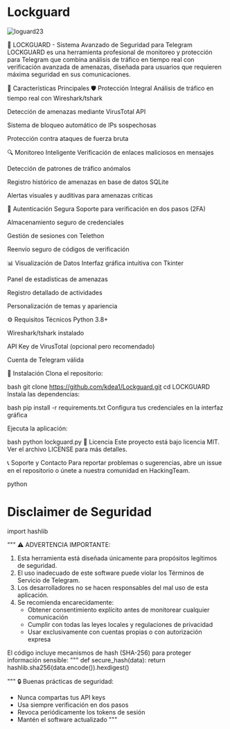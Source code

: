 # Lockguard

![loguard23](https://github.com/user-attachments/assets/906527d2-46d7-4dce-8de8-2c5bf7921e5d)


🔐 LOCKGUARD - Sistema Avanzado de Seguridad para Telegram
LOCKGUARD es una herramienta profesional de monitoreo y protección para Telegram que combina análisis de tráfico en tiempo real con verificación avanzada de amenazas, diseñada para usuarios que requieren máxima seguridad en sus comunicaciones.

🌟 Características Principales
🛡️ Protección Integral
Análisis de tráfico en tiempo real con Wireshark/tshark

Detección de amenazas mediante VirusTotal API

Sistema de bloqueo automático de IPs sospechosas

Protección contra ataques de fuerza bruta

🔍 Monitoreo Inteligente
Verificación de enlaces maliciosos en mensajes

Detección de patrones de tráfico anómalos

Registro histórico de amenazas en base de datos SQLite

Alertas visuales y auditivas para amenazas críticas

🔐 Autenticación Segura
Soporte para verificación en dos pasos (2FA)

Almacenamiento seguro de credenciales

Gestión de sesiones con Telethon

Reenvío seguro de códigos de verificación

📊 Visualización de Datos
Interfaz gráfica intuitiva con Tkinter

Panel de estadísticas de amenazas

Registro detallado de actividades

Personalización de temas y apariencia

⚙️ Requisitos Técnicos
Python 3.8+

Wireshark/tshark instalado

API Key de VirusTotal (opcional pero recomendado)

Cuenta de Telegram válida

🚀 Instalación
Clona el repositorio:

bash
git clone https://github.com/kdea1/Lockguard.git
cd LOCKGUARD
Instala las dependencias:

bash
pip install -r requirements.txt
Configura tus credenciales en la interfaz gráfica

Ejecuta la aplicación:

bash
python lockguard.py
📜 Licencia
Este proyecto está bajo licencia MIT. Ver el archivo LICENSE para más detalles.

📞 Soporte y Contacto
Para reportar problemas o sugerencias, abre un issue en el repositorio o únete a nuestra comunidad en HackingTeam.

python
# Disclaimer de Seguridad
import hashlib

"""
⚠️ ADVERTENCIA IMPORTANTE:

1. Esta herramienta está diseñada únicamente para propósitos legítimos de seguridad.
2. El uso inadecuado de este software puede violar los Términos de Servicio de Telegram.
3. Los desarrolladores no se hacen responsables del mal uso de esta aplicación.
4. Se recomienda encarecidamente:
   - Obtener consentimiento explícito antes de monitorear cualquier comunicación
   - Cumplir con todas las leyes locales y regulaciones de privacidad
   - Usar exclusivamente con cuentas propias o con autorización expresa

El código incluye mecanismos de hash (SHA-256) para proteger información sensible:
"""
def secure_hash(data):
    return hashlib.sha256(data.encode()).hexdigest()

"""
🔒 Buenas prácticas de seguridad:
- Nunca compartas tus API keys
- Usa siempre verificación en dos pasos
- Revoca periódicamente los tokens de sesión
- Mantén el software actualizado
"""
